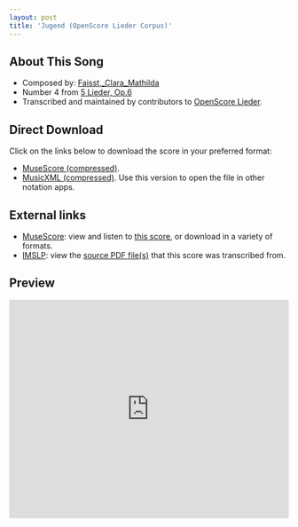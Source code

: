 ```yaml
---
layout: post
title: 'Jugend (OpenScore Lieder Corpus)'
---
```


## About This Song

- Composed by: [Faisst,_Clara_Mathilda](https://fourscoreandmore.org/openscore/lieder/Faisst,_Clara_Mathilda)
- Number 4 from [5 Lieder, Op.6](https://fourscoreandmore.org/openscore/lieder/Faisst,_Clara_Mathilda/5_Lieder,_Op.6)
- Transcribed and maintained by contributors to [OpenScore Lieder].

[OpenScore Lieder]: https://musescore.com/openscore-lieder-corpus

## Direct Download

Click on the links below to download the score in your preferred format:
- [MuseScore (compressed)](https://github.com/openscore/lieder/blob/main/scores/Faisst,_Clara_Mathilda/5_Lieder,_Op.6/4_Jugend/lc6259569.mscz?raw=true).
- [MusicXML (compressed)](https://github.com/openscore/lieder/blob/main/scores/Faisst,_Clara_Mathilda/5_Lieder,_Op.6/4_Jugend/lc6259569.mxl?raw=true). Use this version to open the file in other notation apps.

## External links

- [MuseScore]: view and listen to [this score][MuseScore], or download in a variety of formats.
- [IMSLP]: view the [source PDF file(s)][IMSLP] that this score was transcribed from.

[MuseScore]: https://musescore.com/score/6259569
[IMSLP]: https://imslp.org/wiki/Special:ReverseLookup/621832

## Preview

<iframe width="100%" height="394" src="https://musescore.com/openscore-lieder-corpus/scores/6259569/embed" frameborder="0" allowfullscreen allow="autoplay; fullscreen"></iframe>
